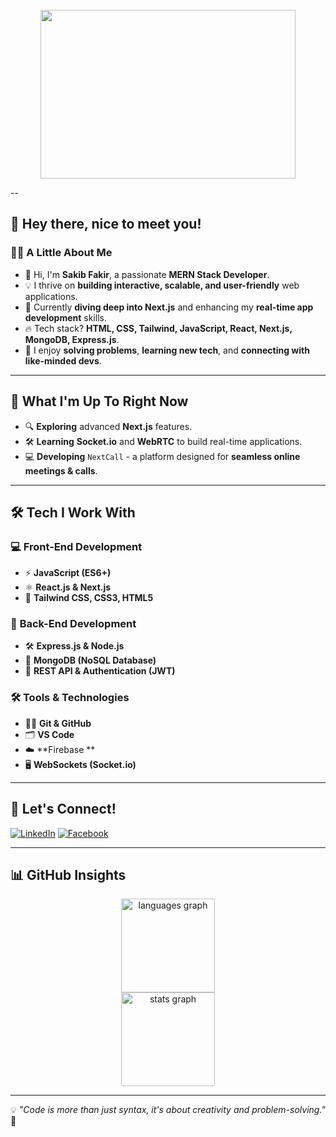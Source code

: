<br clear="both">

<div align="center">
  <img height="270" width="90%" src="https://i.ibb.co.com/NzH5B20/Chat-GPT-Image-Apr-11-2025-08-00-34-PM.png" />
</div>

--

## 👋 Hey there, nice to meet you!

### 🧑‍💻 A Little About Me

- 🚀 Hi, I'm **Sakib Fakir**, a passionate **MERN Stack Developer**.
- 💡 I thrive on **building interactive, scalable, and user-friendly** web applications.
- 🌱 Currently **diving deep into Next.js** and enhancing my **real-time app development** skills.
- 🔥 Tech stack? **HTML, CSS, Tailwind, JavaScript, React, Next.js, MongoDB, Express.js**.
- 📌 I enjoy **solving problems**, **learning new tech**, and **connecting with like-minded devs**.

---

## 🚀 **What I'm Up To Right Now**

- 🔍 **Exploring** advanced **Next.js** features.
- 🛠 **Learning** **Socket.io** and **WebRTC** to build real-time applications.
- 💻 **Developing** `NextCall` - a platform designed for **seamless online meetings & calls**.

---

## 🛠 **Tech I Work With**

### 💻 **Front-End Development**
- ⚡ **JavaScript (ES6+)**
- ⚛ **React.js & Next.js**
- 🎨 **Tailwind CSS, CSS3, HTML5**

### 🚀 **Back-End Development**
- 🛠 **Express.js & Node.js**
- 🍃 **MongoDB (NoSQL Database)**
- 🔄 **REST API & Authentication (JWT)**

### 🛠 **Tools & Technologies**
- 🧑‍💻 **Git & GitHub**
- 🗂 **VS Code**
- ☁️ **Firebase **
- 🖥 **WebSockets (Socket.io)**

---

## 📌 **Let's Connect!**

[![LinkedIn](https://img.shields.io/badge/LinkedIn-0077B5?style=for-the-badge&logo=linkedin&logoColor=white)](https://www.linkedin.com/in/sakib-fakir-183923295/)
[![Facebook](https://img.shields.io/badge/Facebook-1877F2?style=for-the-badge&logo=facebook&logoColor=white)](https://web.facebook.com/sakib.fakir.169832)

---

## 📊 **GitHub Insights**

<div align="center">
  <img src="https://github-readme-stats.vercel.app/api/top-langs?username=SakibFakir69&locale=en&hide_title=false&layout=compact&card_width=320&langs_count=5&theme=dracula&hide_border=true&order=2" height="150" alt="languages graph" /> <br>
  <img src="https://github-readme-stats.vercel.app/api?username=SakibFakir69&hide_title=false&hide_rank=false&show_icons=true&include_all_commits=true&count_private=true&disable_animations=false&theme=dracula&locale=en&hide_border=false&order=1" height="150" alt="stats graph"  />
</div>

---

💡 *"Code is more than just syntax, it's about creativity and problem-solving."* 🚀

